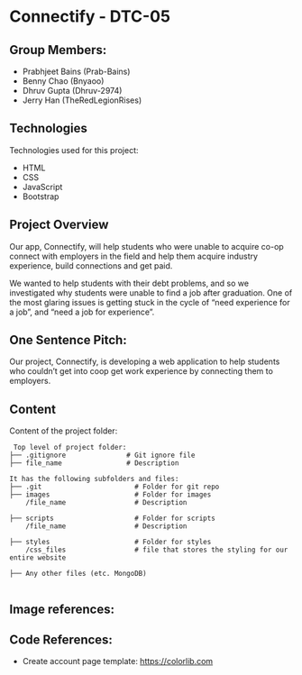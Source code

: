 # Connectify - DTC-05

## Group Members:
- Prabhjeet Bains (Prab-Bains)
- Benny Chao (Bnyaoo)
- Dhruv Gupta (Dhruv-2974)
- Jerry Han (TheRedLegionRises)
	
## Technologies
Technologies used for this project:
* HTML
* CSS
* JavaScript
* Bootstrap 

## Project Overview
Our app, Connectify, will help students who were unable to acquire co-op connect with employers 
in the field and help them acquire industry experience, build connections and get paid.

We wanted to help students with their debt problems, and so we investigated why students were unable 
to find a job after graduation. One of the most glaring issues is getting stuck in the cycle of 
“need experience for a job”, and “need a job for experience”. 

## One Sentence Pitch:
Our project, Connectify, is developing a web application to help students who couldn’t get into 
coop get work experience by connecting them to employers.

## Content
Content of the project folder:

```
 Top level of project folder: 
├── .gitignore               # Git ignore file
├── file_name				 # Description

It has the following subfolders and files:
├── .git                       # Folder for git repo
├── images                     # Folder for images
    /file_name				   # Description

├── scripts                    # Folder for scripts
    /file_name				   # Description

├── styles                     # Folder for styles
    /css_files                 # file that stores the styling for our entire website

├── Any other files (etc. MongoDB)


```


## Image references:

## Code References:
- Create account page template: https://colorlib.com



